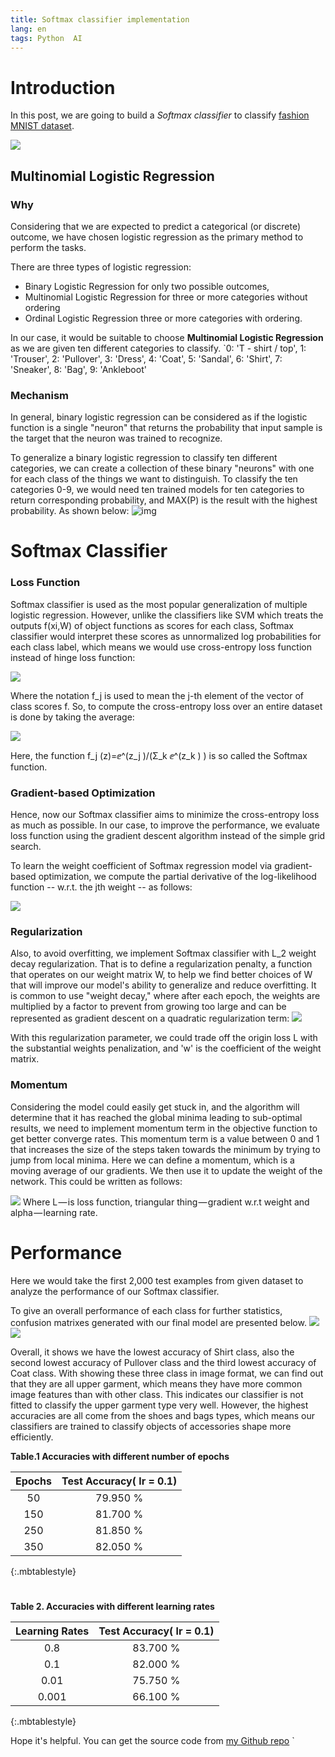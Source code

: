 ```yaml
---
title: Softmax classifier implementation
lang: en
tags: Python  AI
---
```


# **Introduction**
In this post, we are going to build a *Softmax classifier* to classify [fashion MNIST dataset](https://github.com/zalandoresearch/fashion-mnist). 

![](/img/fashion.png)

## **Multinomial Logistic Regression**
### **Why**

Considering that we are expected to predict a categorical (or discrete) outcome,  we have chosen logistic regression as the primary method to perform the tasks.

There are three types of logistic regression:
* Binary Logistic Regression for only two possible outcomes, 
* Multinomial Logistic Regression for three or more categories without ordering 
* Ordinal Logistic Regression three or more categories with ordering. 

In our case, it would be suitable to choose **Multinomial Logistic Regression** as we are given ten different categories to classify.
`0: 'T - shirt / top', 1: 'Trouser', 2: 'Pullover', 3: 'Dress', 4: 'Coat', 5: 'Sandal', 6: 'Shirt', 7: 'Sneaker', 8: 'Bag', 9: 'Ankleboot'

###  **Mechanism**
In general, binary logistic regression can be considered as if the logistic function is a single "neuron" that returns the probability that input sample is the target that the neuron was trained to recognize.  

To generalize a binary logistic regression to classify ten different categories, we can create a collection of these binary "neurons" with one for each class of the things we want to distinguish.  To classify the ten categories 0-9, we would need ten trained models for ten categories to return corresponding probability, and MAX(P) is the result with the highest probability. As shown below:
![img](/img/mlr.png)

# **Softmax Classifier**
### Loss Function
Softmax classifier is used as the most popular generalization of multiple logistic regression. However, unlike the classifiers like SVM which treats the outputs f(xi,W) of object functions as scores for each class,  Softmax classifier would interpret these scores as unnormalized log probabilities for each class label, which means we would use cross-entropy loss function instead of hinge loss function:

![](/img/formula1.png)

Where the notation f_j is used to mean the j-th element of the vector of class scores f. 
So, to compute the cross-entropy loss over an entire dataset is done by taking the average:

![](/img/formula2.png)

Here, the function f_j (z)=ⅇ^(z_j )/(Σ_k ⅇ^(z_k ) ) is so called the Softmax function.
### **Gradient-based Optimization**
Hence, now our Softmax classifier aims to minimize the cross-entropy loss as much as possible. In our case, to improve the performance, we evaluate loss function using the gradient descent algorithm instead of the simple grid search.

To learn the weight coefficient of Softmax regression model via gradient-based optimization, we compute the partial derivative of the log-likelihood function -- w.r.t. the jth weight -- as follows:

![](/img/formula3.png)

### **Regularization**
Also, to avoid overfitting, we implement Softmax classifier with L_2 weight decay regularization. That is to define a regularization penalty, a function that operates on our weight matrix W, to help we find better choices of W that will improve our model's ability to generalize and reduce overfitting. It is common to use "weight decay," where after each epoch, the weights are multiplied by a factor to prevent from growing too large and can be represented as gradient descent on a quadratic regularization term:
![](/img/formula4.png)

With this regularization parameter, we could trade off the origin loss L with the substantial weights penalization, and 'w' is the coefficient of the weight matrix.

### **Momentum**
Considering the model could easily get stuck in, and the algorithm will determine that it has reached the global minima leading to sub-optimal results, we need to implement momentum term in the objective function to get better converge rates. This momentum term is a value between 0 and 1 that increases the size of the steps taken towards the minimum by trying to jump from local minima. Here we can define a momentum, which is a moving average of our gradients. We then use it to update the weight of the network. This could be written as follows:

![](/img/formula5.png)
Where L — is loss function, triangular thing — gradient w.r.t weight and alpha — learning rate.

# **Performance**
Here we would take the first 2,000 test examples from given dataset to analyze the performance of our Softmax classifier. 

To give an overall performance of each class for further statistics, confusion matrixes generated with our final model are presented below.
![](/img/cnf1.png)
![](/img/cnf2.png)

Overall, it shows we have the lowest accuracy of Shirt class, also the second lowest accuracy of Pullover class and the third lowest accuracy of Coat class. With showing these three class in image format, we can find out that they are all upper garment, which means they have more common image features than with other class. This indicates our classifier is not fitted to classify the upper garment type very well.
However, the highest accuracies are all come from the shoes and bags types, which means our classifiers are trained to classify objects of accessories shape more efficiently. 

**Table.1 Accuracies with different number of epochs**

|Epochs     |Test Accuracy( lr = 0.1)    |
|:---:|:------:|
|    50    |  79.950 %    |
|     150   |  81.700 %    |
|     250   |  81.850 %    |
|      350  |  82.050 %    |
{:.mbtablestyle}
#    

**Table 2. Accuracies with different learning rates**

|Learning Rates     |Test Accuracy( lr = 0.1)    |
|:---:|:--------:|
|    0.8    | 83.700 %    |
|     0.1   |  82.000 %    |
|     0.01   |  75.750 % |
|      0.001  | 66.100 %    |
{:.mbtablestyle}

Hope it's helpful. You can get the source code from [my Github repo](https://github.com/SallyKAN/Softmax-Classifier/)
`